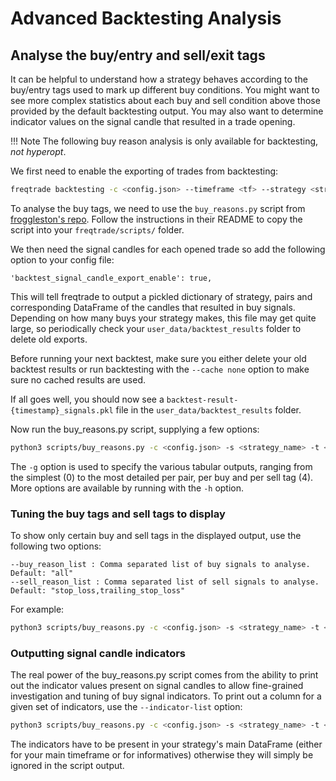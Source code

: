 # Advanced Backtesting Analysis

## Analyse the buy/entry and sell/exit tags

It can be helpful to understand how a strategy behaves according to the buy/entry tags used to
mark up different buy conditions. You might want to see more complex statistics about each buy and
sell condition above those provided by the default backtesting output. You may also want to
determine indicator values on the signal candle that resulted in a trade opening.

!!! Note
    The following buy reason analysis is only available for backtesting, *not hyperopt*.

We first need to enable the exporting of trades from backtesting:

```bash
freqtrade backtesting -c <config.json> --timeframe <tf> --strategy <strategy_name> --timerange=<timerange> --export=trades
```

To analyse the buy tags, we need to use the `buy_reasons.py` script from
[froggleston's repo](https://github.com/froggleston/freqtrade-buyreasons). Follow the instructions
in their README to copy the script into your `freqtrade/scripts/` folder.

We then need the signal candles for each opened trade so add the following option to your
config file:

```
'backtest_signal_candle_export_enable': true,
```

This will tell freqtrade to output a pickled dictionary of strategy, pairs and corresponding
DataFrame of the candles that resulted in buy signals. Depending on how many buys your strategy
makes, this file may get quite large, so periodically check your `user_data/backtest_results`
folder to delete old exports.

Before running your next backtest, make sure you either delete your old backtest results or run
backtesting with the `--cache none` option to make sure no cached results are used.

If all goes well, you should now see a `backtest-result-{timestamp}_signals.pkl` file in the
`user_data/backtest_results` folder.

Now run the buy_reasons.py script, supplying a few options:

```bash
python3 scripts/buy_reasons.py -c <config.json> -s <strategy_name> -t <timerange> -g0,1,2,3,4
```

The `-g` option is used to specify the various tabular outputs, ranging from the simplest (0)
to the most detailed per pair, per buy and per sell tag (4). More options are available by
running with the `-h` option.

### Tuning the buy tags and sell tags to display

To show only certain buy and sell tags in the displayed output, use the following two options:

```
--buy_reason_list : Comma separated list of buy signals to analyse. Default: "all"
--sell_reason_list : Comma separated list of sell signals to analyse. Default: "stop_loss,trailing_stop_loss"
```

For example:

```bash
python3 scripts/buy_reasons.py -c <config.json> -s <strategy_name> -t <timerange> -g0,1,2,3,4 --buy_reason_list "buy_tag_a,buy_tag_b" --sell_reason_list "roi,custom_sell_tag_a,stop_loss"
```

### Outputting signal candle indicators

The real power of the buy_reasons.py script comes from the ability to print out the indicator
values present on signal candles to allow fine-grained investigation and tuning of buy signal
indicators. To print out a column for a given set of indicators, use the `--indicator-list`
option:

```bash
python3 scripts/buy_reasons.py -c <config.json> -s <strategy_name> -t <timerange> -g0,1,2,3,4 --buy_reason_list "buy_tag_a,buy_tag_b" --sell_reason_list "roi,custom_sell_tag_a,stop_loss" --indicator_list "rsi,rsi_1h,bb_lowerband,ema_9,macd,macdsignal"
```

The indicators have to be present in your strategy's main DataFrame (either for your main
timeframe or for informatives) otherwise they will simply be ignored in the script
output.
